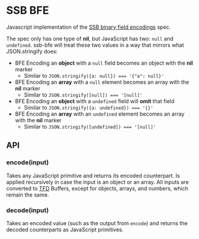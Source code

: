 # SSB BFE

Javascript implementation of the [SSB binary field encodings] spec.

The spec only has one type of **nil**, but JavaScript has two: `null` and
`undefined`. ssb-bfe will treat these two values in a way that mirrors what
JSON.stringify does:

- BFE Encoding an **object** with a `null` field becomes an object with the
**nil** marker
  - Similar to `JSON.stringify({a: null}) === '{"a": null}'`
- BFE Encoding an **array** with a `null` element becomes an array with the
**nil** marker
  - Similar to `JSON.stringify([null]) === '[null]'`
- BFE Encoding an **object** with a `undefined` field will **omit** that field
  - Similar to `JSON.stringify({a: undefined}) === '{}'`
- BFE Encoding an **array** with an `undefined` element becomes an array with
the **nil** marker
  - Similar to `JSON.stringify([undefined]) === '[null]'`

## API

### encode(input)

Takes any JavaScript primitive and returns its encoded counterpart. Is applied
recursively in case the input is an object or an array. All inputs are converted
to [TFD] Buffers, except for objects, arrays, and numbers, which remain the
same.

### decode(input)

Takes an encoded value (such as the output from `encode`) and returns the
decoded counterparts as JavaScript primitives.

[ssb binary field encodings]: https://github.com/ssb-ngi-pointer/ssb-binary-field-encodings-spec
[TFD]: https://github.com/ssbc/envelope-spec/blob/master/encoding/tfk.md
